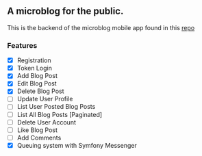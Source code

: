 ## A microblog for the public.

This is the backend of the microblog mobile app found in this [repo](https://github.com/abdellahrk/microblog-mobile-app)

### Features 
 - [x] Registration 
 - [x] Token Login 
 - [x] Add Blog Post
 - [x] Edit Blog Post
 - [x] Delete Blog Post
 - [ ] Update User Profile
 - [ ] List User Posted Blog Posts
 - [ ] List All Blog Posts [Paginated]
 - [ ] Delete User Account
 - [ ] Like Blog Post
 - [ ] Add Comments
 - [x] Queuing system with Symfony Messenger